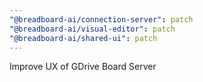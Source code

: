 ```yaml
---
"@breadboard-ai/connection-server": patch
"@breadboard-ai/visual-editor": patch
"@breadboard-ai/shared-ui": patch
---
```


Improve UX of GDrive Board Server

